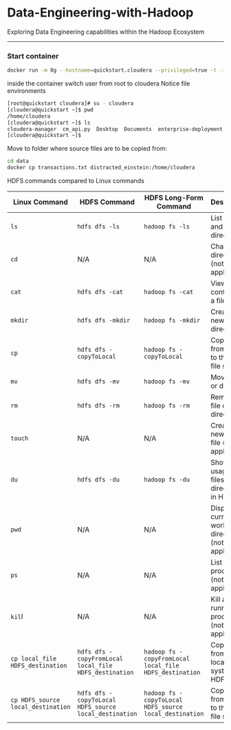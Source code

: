 # Data-Engineering-with-Hadoop
Exploring Data Engineering capabilities within the Hadoop Ecosystem

---

### Start container


```bash
docker run -m 8g --hostname=quickstart.cloudera --privileged=true -t -i -v /home/ubuntu/Data-Engineering-with-Hadoop/cdh_files:/src --publish-all=true -p 8888 ovokpus/cloudera-quickstart /usr/bin/docker-quickstart
```

inside the container switch user from root to cloudera
Notice file environments
```bash
[root@quickstart cloudera]# su - cloudera
[cloudera@quickstart ~]$ pwd
/home/cloudera
[cloudera@quickstart ~]$ ls
cloudera-manager  cm_api.py  Desktop  Documents  enterprise-deployment.json  express-deployment.json  kerberos  lib  parcels  workspace
[cloudera@quickstart ~]$ 
```

Move to folder where source files are to be copied from:

```bash
cd data
docker cp transactions.txt distracted_einstein:/home/cloudera
```

HDFS commands compared to Linux commands

| Linux Command    | HDFS Command           | HDFS Long-Form Command   | Description                           |
|-------------------|------------------------|--------------------------|---------------------------------------|
| `ls`                | `hdfs dfs -ls`           | `hadoop fs -ls`           | List files and directories            |
| `cd`                | N/A                    | N/A                     | Change directory (not applicable)     |
| `cat`               | `hdfs dfs -cat`          | `hadoop fs -cat`          | View the contents of a file           |
| `mkdir`             | `hdfs dfs -mkdir`        | `hadoop fs -mkdir`        | Create a new directory                |
| `cp`                | `hdfs dfs -copyToLocal`  | `hadoop fs -copyToLocal`  | Copy a file from HDFS to the local file system |
| `mv`                | `hdfs dfs -mv`           | `hadoop fs -mv`           | Move a file or directory               |
| `rm`                | `hdfs dfs -rm`           | `hadoop fs -rm`           | Remove a file or directory            |
| `touch`             | N/A                    | N/A                     | Create a new empty file (not applicable) |
| `du`                | `hdfs dfs -du`           | `hadoop fs -du`           | Show disk usage of files and directories in HDFS |
| `pwd`               | N/A                    | N/A                     | Display the current working directory (not applicable) |
| `ps`                | N/A                    | N/A                     | List running processes (not applicable) |
| `kil`l              | N/A                    | N/A                     | Kill a running process (not applicable) |
| `cp local_file HDFS_destination` | `hdfs dfs -copyFromLocal local_file HDFS_destination` | `hadoop fs -copyFromLocal local_file HDFS_destination` | Copy a file from the local file system to HDFS |
| `cp HDFS_source local_destination` | `hdfs dfs -copyToLocal HDFS_source local_destination` | `hadoop fs -copyToLocal HDFS_source local_destination` | Copy a file from HDFS to the local file system |

